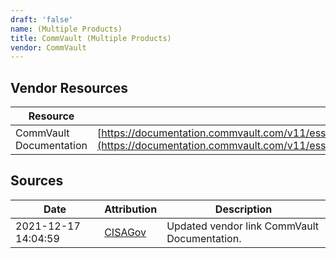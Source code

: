 ```yaml
---
draft: 'false'
name: (Multiple Products)
title: CommVault (Multiple Products)
vendor: CommVault
---
```


## Vendor Resources
| Resource | Link |
| --- | --- |
| CommVault Documentation | [https://documentation.commvault.com/v11/essential/146231_security_vulnerability_and_reporting.html](https://documentation.commvault.com/v11/essential/146231_security_vulnerability_and_reporting.html) |



## Sources
| Date | Attribution | Description |
| --- | --- | --- |
| 2021-12-17 14:04:59 | [CISAGov](https://raw.githubusercontent.com/cisagov/log4j-affected-db/develop/README.md) | Updated vendor link CommVault Documentation.  |
